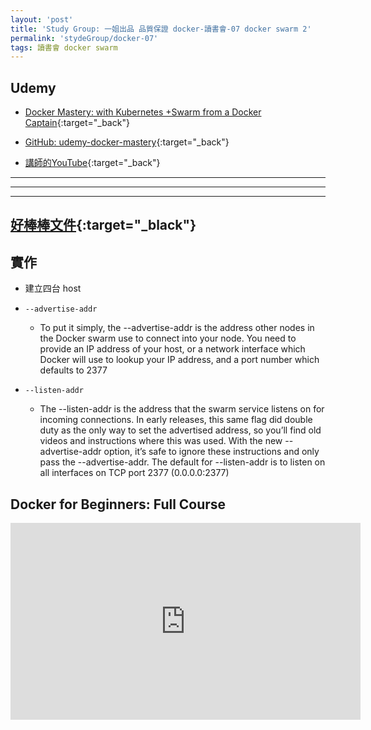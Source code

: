```yaml
---
layout: 'post'
title: 'Study Group: 一姐出品 品質保證 docker-讀書會-07 docker swarm 2'
permalink: 'stydeGroup/docker-07'
tags: 讀書會 docker swarm
---
```



## Udemy

- [Docker Mastery: with Kubernetes +Swarm from a Docker Captain](https://www.udemy.com/course/docker-mastery/){:target="_back"}

- [GitHub: udemy-docker-mastery](https://github.com/BretFisher/udemy-docker-mastery){:target="_back"}

- [講師的YouTube](https://www.youtube.com/channel/UC0NErq0RhP51iXx64ZmyVfg){:target="_back"}

---
---
---


## [好棒棒文件](https://boxboat.com/2016/08/17/whats-docker-swarm-advertise-addr/){:target="_black"}

## 實作

- 建立四台 host


- `--advertise-addr`
    - To put it simply, the --advertise-addr is the address other nodes in the Docker swarm use to connect into your node. You need to provide an IP address of your host, or a network interface which Docker will use to lookup your IP address, and a port number which defaults to 2377

- `--listen-addr`
    - The --listen-addr is the address that the swarm service listens on for incoming connections. In early releases, this same flag did double duty as the only way to set the advertised address, so you’ll find old videos and instructions where this was used. With the new --advertise-addr option, it’s safe to ignore these instructions and only pass the --advertise-addr. The default for --listen-addr is to listen on all interfaces on TCP port 2377 (0.0.0.0:2377)




## Docker for Beginners: Full Course

<iframe width="560" height="315" src="https://www.youtube.com/embed/zJ6WbK9zFpI" frameborder="0" allow="accelerometer; autoplay; encrypted-media; gyroscope; picture-in-picture" allowfullscreen></iframe>